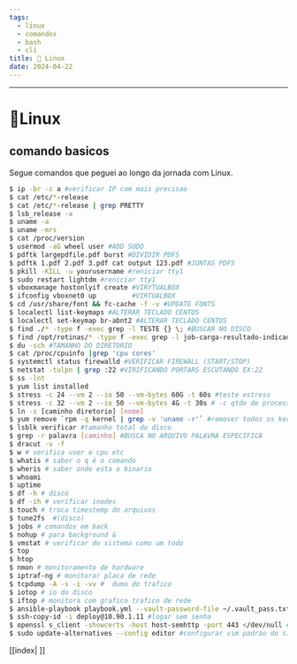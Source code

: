 ```yaml
---
tags:
  - linux
  - comandos
  - bash
  - cli
title: 🐧 Linux
date: 2024-04-22
---
```

___
# 🐧Linux
## comando basicos

Segue comandos que peguei ao longo da jornada com Linux.

```bash
$ ip -br -c a #verificar IP com mais precisao
$ cat /etc/*-release
$ cat /etc/*-release | grep PRETTY 
$ lsb_release -a 
$ uname -a 
$ uname -mrs 
$ cat /proc/version
$ usermod -aG wheel user #ADD SUDO 
$ pdftk largepdfile.pdf burst #DIVIDIR PDFS 
$ pdftk 1.pdf 2.pdf 3.pdf cat output 123.pdf #JUNTAS PDFS
$ pkill -KILL -u yourusername #reniciar tty1
$ sudo restart lightdm #reniciar tty1
$ vboxmanage hostonlyif create #VIRYTUALBOX 
$ ifconfig vboxnet0 up         #VIRTUALBOX
$ cd /usr/share/font && fc-cache -f -v #UPDATE FONTS
$ localectl list-keymaps #ALTERAR TECLADO CENTOS
$ localectl set-keymap br-abnt2 #ALTERAR TECLADO CENTOS
$ find ./* -type f -exec grep -l TESTE {} \; #BUSCAR NO DISCO
$ find /opt/rotinas/* -type f -exec grep -l job-carga-resultado-indicador.php {} \;
$ du -sch #TAMANHO DO DIRETORIO
$ cat /proc/cpuinfo |grep 'cpu cores'
$ systemctl status firewalld #VERIFICAR FIREWALL (START/STOP)
$ netstat -tulpn | grep :22 #VIRIFICANDO PORTARS ESCUTANDO EX:22
$ ss -lnt
$ yum list installed
$ stress -c 24 --vm 2 --io 50 --vm-bytes 60G -t 60s #teste estress
$ stress -c 32 --vm 2 --io 50 --vm-bytes 4G -t 30s # -c qtde de processadores e comecar gradativo a qtde de memoria
$ ln -s [caminho diretorio] [nome]
$ yum remove `rpm -q kernel | grep -v 'uname -r'` #remover todos os kernels somente fico o em uso
$ lsblk verificar #tamanho total do disco
$ grep -r palavra [caminho] #BUSCA NO ARQUIVO PALAVRA ESPECIFICA
$ dracut -v -f
$ w # verifica user e cpu etc
$ whatis # saber o q é o comando 
$ wheris # saber onde esta o binario
$ whoami 
$ uptime
$ df -h # disco
$ df -ih # verificar inodes
$ touch # troca timestemp do arquivos
$ tune2fs  #(disco)
$ jobs # comandos em back
$ nohup # para background &
$ vmstat # verificar do sistema como um todo 
$ top
$ htop
$ nmon # monitoramento de hardware
$ iptraf-ng # monitorar placa de rede
$ tcpdump -A -s -i -vv #  dumo do trafico
$ iotop # io do disco
$ iftop # monitora com grafico trafico de rede
$ ansible-playbook playbook.yml --vault-password-file ~/.vault_pass.txt -b #executar playbook ansible
$ ssh-copy-id -i deploy@10.90.1.11 #logar sem senha
$ openssl s_client -showcerts -host host-semhttp -port 443 </dev/null #verificar cadea de certificados 
$ sudo update-alternatives --config editor #configurar vim padrao do sistema ubuntu
```

[[index| ]]

<script src="https://giscus.app/client.js" data-repo="douglastos/douglastos.github.io" data-repo-id="R_kgDOLvf9iw"
data-category="General" data-category-id="DIC_kwDOLixoLc4CeGqc" data-mapping="title"data-strict="1"data-reactions-enabled="1"data-emit-metadata="0"data-input-position="bottom"data-theme="dark"data-lang="pt"crossorigin="anonymous"async>
</script>
